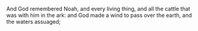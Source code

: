And God remembered Noah, and every living thing, and all the cattle that was with him in the ark: and God made a wind to pass over the earth, and the waters assuaged;
